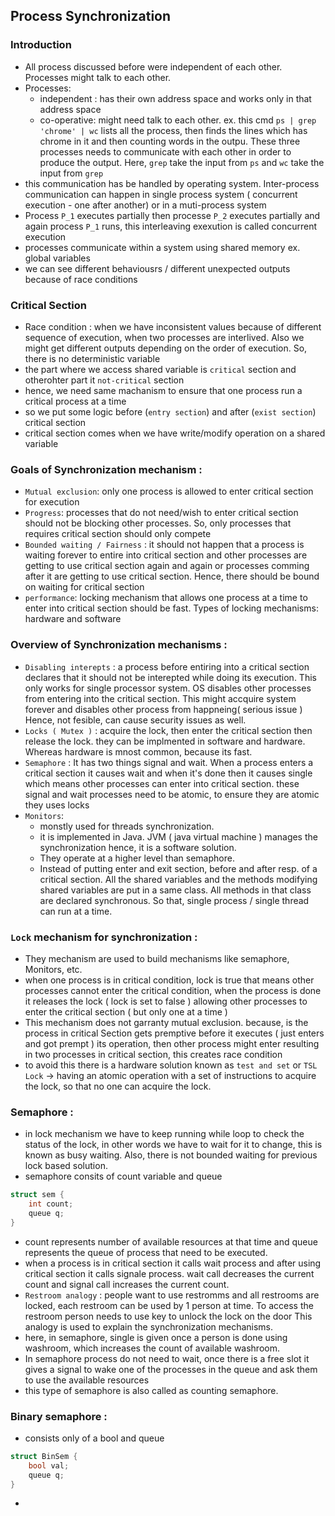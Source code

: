 ## Process Synchronization

### Introduction
- All process discussed before were independent of each other. Processes might talk to each other.
- Processes:
    - independent : has their own address space and works only in that address space
    - co-operative: might need talk to each other. ex. this cmd `ps | grep 'chrome' | wc` lists all 
    the process, then finds the lines which has chrome in it and then counting words in the outpu. These three 
    processes needs to communicate with each other in order to produce the output. Here, `grep` take the 
    input from `ps` and `wc` take the input from `grep`
- this communication has be handled by operating system. Inter-process communication can happen 
in single process system ( concurrent execution - one after another) or in a muti-process system
- Process `P_1` executes partially then processe `P_2` executes partially and again process `P_1` runs, this 
interleaving exexution is called concurrent execution
- processes communicate within a system using shared memory ex. global variables
- we can see different behaviousrs / different unexpected outputs because of race conditions

### Critical Section
- Race condition : when we have inconsistent values because of different sequence of 
execution, when two processes are interlived.
Also we might get different outputs depending on the order of execution. So, there is no 
deterministic variable
- the part where we access shared variable is `critical` section and 
otherohter part it `not-critical` section
- hence, we need same machanism to ensure that one process run a critical process 
at a time
- so we put some logic before (`entry section`) and after (`exist section`) critical section
- critical section comes when we have write/modify operation on a shared variable

### Goals of Synchronization mechanism :
- `Mutual exclusion`: only one process is allowed to enter critical section for execution
- `Progress`: processes that do not need/wish to enter critical section should not 
be blocking other processes. So, only processes that requires critical section should 
only compete
- `Bounded waiting / Fairness` : it should not happen that a process is waiting forever 
to entire into critical section and other processes are getting to use critical section 
again and again or processes comming after it are getting to use critical section.
Hence, there should be bound on waiting for critical section 
- `performance`: locking mechanism that allows one process at a time to enter into 
critical section should be fast. Types of locking mechanisms: hardware and software

### Overview of Synchronization mechanisms :
- `Disabling interepts` : a process before entiring into a critical section declares 
that it should not be interepted while doing its execution. This only works for single 
processor system. OS disables other processes from entering into the critical section.
This might accquire system forever and disables other process from happneing( serious issue )
Hence, not fesible, can cause security issues as well.
- `Locks ( Mutex )` : acquire the lock, then enter the critical section then release the lock.
they can be implmented in software and hardware. Whereas hardware is mnost common, because its 
fast.
- `Semaphore` : It has two things signal and wait. When a process enters a critical section
it causes wait and when it's done then it causes single which means other processes can 
enter into critical section. these signal and wait processes need to be atomic, to ensure 
they are atomic they uses locks
- `Monitors`:
    - monstly used for threads synchronization.
    - it is implemented in Java. JVM ( java virtual machine ) manages the synchronization 
    hence, it is a software solution.
    - They operate at a higher level than semaphore.
    - Instead of putting enter and exit section, before and after resp. of a critical 
    section. All the shared variables and the methods modifying shared variables are put 
    in a same class. All methods in that class are declared synchronous. So that, single 
    process / single thread can run at a time.

### `Lock` mechanism for synchronization :
- They mechanism are used to build mechanisms like semaphore, Monitors, etc.
- when one process is in critical condition, lock is true that means other processes cannot 
enter the critical condition, when the process is done it releases the lock ( lock is set to false )
allowing other processes to enter the critical section ( but only one at a time )
- This mechanism does not garranty mutual exclusion. because, is the process in critical Section
gets premptive before it executes ( just enters and got prempt ) its operation, then other process might enter resulting in two processes
in critical section, this creates race condition
- to avoid this there is a hardware solution known as `test and set` or `TSL Lock` -> having an 
atomic operation with a set of instructions to acquire the lock, so that no one can acquire the lock.

### Semaphore :
- in lock mechanism we have to keep running while loop to check the status of the lock, 
in other words we have to wait for it to change, this is known as busy waiting. Also, there is 
not bounded waiting for previous lock based solution.
- semaphore consits of count variable and queue

```cpp
struct sem {
    int count;
    queue q;
}
```
- count represents number of available resources at that time and queue represents the queue of process that need to be 
executed.
- when a process is in critical section it calls wait process and after using critical section it 
calls signale process. wait call decreases the current count and signal call increases the current count.
- `Restroom analogy` : people want to use restromms and all restrooms are locked, each restroom can be 
used by 1 person at time. To access the restroom person needs to use key to unlock the lock on the door
This analogy is used to explain the synchronization mechanisms.
- here, in semaphore, single is given once a person is done using washroom, which increases the count of 
available washroom.
- In semaphore process do not need to wait, once there is a free slot it gives a signal to wake one of 
the processes in the queue and ask them to use the available resources
- this type of semaphore is also called as counting semaphore.

### Binary semaphore :
- consists only of a bool and queue
```cpp
struct BinSem {
    bool val;
    queue q;
}
```
- 
